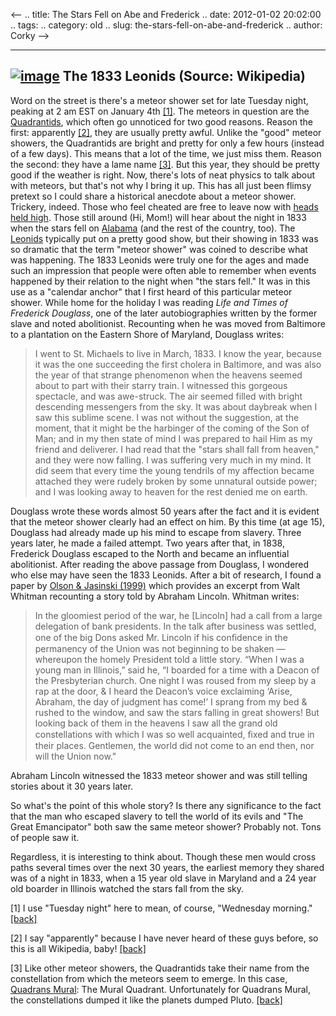 <--
.. title: The Stars Fell on Abe and Frederick
.. date: 2012-01-02 20:02:00
.. tags: 
.. category: old
.. slug: the-stars-fell-on-abe-and-frederick
.. author: Corky
-->


  -------------------------------------------------------------------------------------------------------------------------------------------------------------------------------------------------------------
  [![image](http://3.bp.blogspot.com/-p3-DTUn3sJ0/TwJnlct7XLI/AAAAAAAAASQ/1nZ0xtbwXHo/s320/leonids_pic.jpg)](http://3.bp.blogspot.com/-p3-DTUn3sJ0/TwJnlct7XLI/AAAAAAAAASQ/1nZ0xtbwXHo/s1600/leonids_pic.jpg)
  The 1833 Leonids (Source: Wikipedia)
  -------------------------------------------------------------------------------------------------------------------------------------------------------------------------------------------------------------

Word on the street is there's a meteor shower set for late Tuesday
night, peaking at 2 am EST on January 4th [[1]](#footnote-1)[](). The
meteors in question are the
[Quadrantids](http://en.wikipedia.org/wiki/Quadrantids), which often go
unnoticed for two good reasons. Reason the first: apparently
[[2]](#footnote-2)[](), they are usually pretty awful. Unlike the "good"
meteor showers, the Quadrantids are bright and pretty for only a few
hours (instead of a few days). This means that a lot of the time, we
just miss them. Reason the second: they have a lame name
[[3]](#footnote-3)[](). But this year, they should be pretty good if the
weather is right. Now, there's lots of neat physics to talk about with
meteors, but that's not why I bring it up. This has all just been flimsy
pretext so I could share a historical anecdote about a meteor shower.
Trickery, indeed. Those who feel cheated are free to leave now with
[heads held high](http://www.youtube.com/watch?v=apu_585SW18). Those
still around (Hi, Mom!) will hear about the night in 1833 when the stars
fell on [Alabama](http://www.youtube.com/watch?v=6ibV3tCDvd8) (and the
rest of the country, too). The
[Leonids](http://en.wikipedia.org/wiki/Leonids) typically put on a
pretty good show, but their showing in 1833 was so dramatic that the
term "meteor shower" was coined to describe what was happening. The 1833
Leonids were truly one for the ages and made such an impression that
people were often able to remember when events happened by their
relation to the night when "the stars fell." It was in this use as a
"calendar anchor" that I first heard of this particular meteor shower.
While home for the holiday I was reading *Life and Times of Frederick
Douglass*, one of the later autobiographies written by the former slave
and noted abolitionist. Recounting when he was moved from Baltimore to a
plantation on the Eastern Shore of Maryland, Douglass writes:

> I went to St. Michaels to live in March, 1833. I know the year,
> because it was the one succeeding the first cholera in Baltimore, and
> was also the year of that strange phenomenon when the heavens seemed
> about to part with their starry train. I witnessed this gorgeous
> spectacle, and was awe-struck. The air seemed filled with bright
> descending messengers from the sky. It was about daybreak when I saw
> this sublime scene. I was not without the suggestion, at the moment,
> that it might be the harbinger of the coming of the Son of Man; and in
> my then state of mind I was prepared to hail Him as my friend and
> deliverer. I had read that the "stars shall fall from heaven," and
> they were now falling. I was suffering very much in my mind. It did
> seem that every time the young tendrils of my affection became
> attached they were rudely broken by some unnatural outside power; and
> I was looking away to heaven for the rest denied me on earth.

Douglass wrote these words almost 50 years after the fact and it is
evident that the meteor shower clearly had an effect on him. By this
time (at age 15), Douglass had already made up his mind to escape from
slavery. Three years later, he made a failed attempt. Two years after
that, in 1838, Frederick Douglass escaped to the North and became an
influential abolitionist. After reading the above passage from Douglass,
I wondered who else may have seen the 1833 Leonids. After a bit of
research, I found a paper by [Olson & Jasinski
(1999)](http://ecommons.txstate.edu/cgi/viewcontent.cgi?article=1004&context=physfacp&sei-redir=1&referer=http%3A%2F%2Fwww.google.com%2Furl%3Fsa%3Dt%26rct%3Dj%26q%3Dolson%2Blincoln%2Bleonids%26source%3Dweb%26cd%3D1%26ved%3D0CB4QFjAA%26url%3Dhttp%253A%252F%252Fecommons.txstate.edu%252Fcgi%252Fviewcontent.cgi%253Farticle%253D1004%2526context%253Dphysfacp%26ei%3DaogCT_2TB4rv0gGZ_5HoBw%26usg%3DAFQjCNE8HE4-k_Zcl2PzK2shdtMCi6ZyEQ#search=%22olson%20lincoln%20leonids%22)
which provides an excerpt from Walt Whitman recounting a story told by
Abraham Lincoln. Whitman writes:

> In the gloomiest period of the war, he [Lincoln] had a call from a
> large delegation of bank presidents. In the talk after business was
> settled, one of the big Dons asked Mr. Lincoln if his conﬁdence in the
> permanency of the Union was not beginning to be shaken — whereupon the
> homely President told a little story. “When I was a young man in
> Illinois,” said he, “I boarded for a time with a Deacon of the
> Presbyterian church. One night I was roused from my sleep by a rap at
> the door, & I heard the Deacon’s voice exclaiming ‘Arise, Abraham, the
> day of judgment has come!’ I sprang from my bed & rushed to the
> window, and saw the stars falling in great showers! But looking back
> of them in the heavens I saw all the grand old constellations with
> which I was so well acquainted, ﬁxed and true in their places.
> Gentlemen, the world did not come to an end then, nor will the Union
> now."

Abraham Lincoln witnessed the 1833 meteor shower and was still telling
stories about it 30 years later.

So what's the point of this whole story? Is there any significance to
the fact that the man who escaped slavery to tell the world of its evils
and "The Great Emancipator" both saw the same meteor shower? Probably
not. Tons of people saw it.

Regardless, it is interesting to think about. Though these men would
cross paths several times over the next 30 years, the earliest memory
they shared was of a night in 1833, when a 15 year old slave in Maryland
and a 24 year old boarder in Illinois watched the stars fall from the
sky.

[1] I use "Tuesday night" here to mean, of course, "Wednesday morning."
[[back]](#back-1)

[2] I say "apparently" because I have never heard of these guys before,
so this is all Wikipedia, baby! [[back]](#back-2)

[3] Like other meteor showers, the Quadrantids take their name from the
constellation from which the meteors seem to emerge. In this case,
[Quadrans Mural](http://en.wikipedia.org/wiki/Quadrans_Muralis): The
Mural Quadrant. Unfortunately for Quadrans Mural, the constellations
dumped it like the planets dumped Pluto. [[back]](#back-3)

